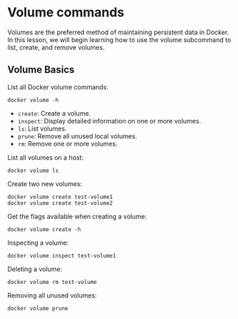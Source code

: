 # Volume commands

Volumes are the preferred method of maintaining persistent data in Docker. In this lesson, we will begin learning how to use the volume subcommand to list, create, and remove volumes.

## Volume Basics
List all Docker volume commands:
```
docker volume -h
```

- `create`: Create a volume.
- `inspect`: Display detailed information on one or more volumes.
- `ls`: List volumes.
- `prune`: Remove all unused local volumes.
- `rm`: Remove one or more volumes.

List all volumes on a host:
```
docker volume ls
```

Create two new volumes:
```
docker volume create test-volume1
docker volume create test-volume2
```

Get the flags available when creating a volume:
```
docker volume create -h
```

Inspecting a volume:
```
docker volume inspect test-volume1
```

Deleting a volume:
```
docker volume rm test-volume
```

Removing all unused volumes:
```
docker volume prune
```